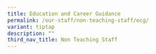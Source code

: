 ```yaml
---
title: Education and Career Guidance
permalink: /our-staff/non-teaching-staff/ecg/
variant: tiptap
description: ""
third_nav_title: Non Teaching Staff
---
```


